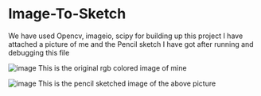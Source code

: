 # Image-To-Sketch

We have used Opencv, imageio, scipy for building up this project
I have attached a picture of me and the Pencil sketch I have got after running and debugging this file

![image](https://user-images.githubusercontent.com/71881679/212861544-602a667e-2534-4545-99df-7f9cf297b129.png)
This is the original rgb colored image of mine

![image](https://user-images.githubusercontent.com/71881679/212861711-448f2519-9ef2-4d38-be49-39eb30345b0b.png)
This is the pencil sketched image of the above picture
